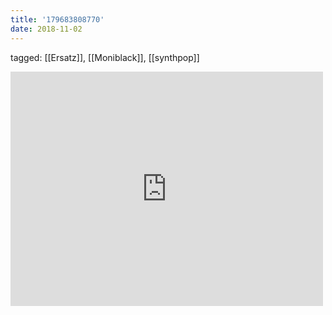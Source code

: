 ```yaml
---
title: '179683808770'
date: 2018-11-02
---
```

tagged: [[Ersatz]], [[Moniblack]], [[synthpop]]
<iframe allow="accelerometer; autoplay; clipboard-write; encrypted-media; gyroscope; picture-in-picture" allowfullscreen="" frameborder="0" height="375" id="youtube_iframe" src="https://www.youtube.com/embed/yjBIk-JW8NY?feature=oembed&amp;enablejsapi=1&amp;origin=https://safe.txmblr.com&amp;wmode=opaque" width="500"></iframe>